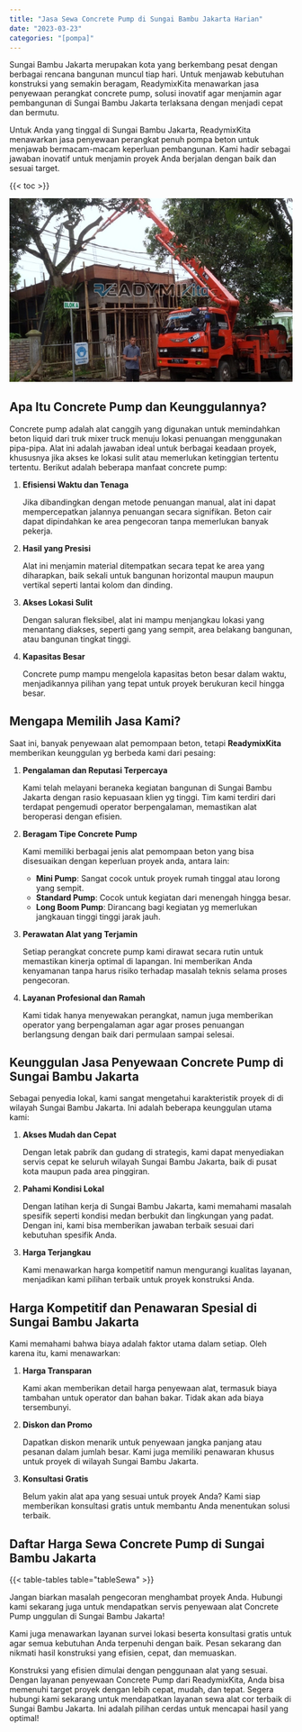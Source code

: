```yaml
---
title: "Jasa Sewa Concrete Pump di Sungai Bambu Jakarta Harian"
date: "2023-03-23"
categories: "[pompa]"
---
```


Sungai Bambu Jakarta merupakan kota yang berkembang pesat dengan berbagai rencana bangunan muncul tiap hari. Untuk menjawab kebutuhan konstruksi yang semakin beragam, ReadymixKita menawarkan jasa penyewaan perangkat concrete pump, solusi inovatif agar menjamin agar pembangunan di Sungai Bambu Jakarta terlaksana dengan menjadi cepat dan bermutu.

Untuk Anda yang tinggal di Sungai Bambu Jakarta, ReadymixKita menawarkan jasa penyewaan perangkat penuh pompa beton untuk menjawab bermacam-macam keperluan pembangunan. Kami hadir sebagai jawaban inovatif untuk menjamin proyek Anda berjalan dengan baik dan sesuai target.

{{< toc >}}

![Jasa Sewa Concrete Pump di Sungai Bambu Jakarta Harian](/images/pompa/sewa-pompa-17.jpg)

## Apa Itu Concrete Pump dan Keunggulannya?

Concrete pump adalah alat canggih yang digunakan untuk memindahkan beton liquid dari truk mixer truck menuju lokasi penuangan menggunakan pipa-pipa. Alat ini adalah jawaban ideal untuk berbagai keadaan proyek, khususnya jika akses ke lokasi sulit atau memerlukan ketinggian tertentu tertentu. Berikut adalah beberapa manfaat concrete pump:

1. **Efisiensi Waktu dan Tenaga**

   Jika dibandingkan dengan metode penuangan manual, alat ini dapat mempercepatkan jalannya penuangan secara signifikan. Beton cair dapat dipindahkan ke area pengecoran tanpa memerlukan banyak pekerja.

2. **Hasil yang Presisi**

   Alat ini menjamin material ditempatkan secara tepat ke area yang diharapkan, baik sekali untuk bangunan horizontal maupun maupun vertikal seperti lantai kolom dan dinding.

3. **Akses Lokasi Sulit**

   Dengan saluran fleksibel, alat ini mampu menjangkau lokasi yang menantang diakses, seperti gang yang sempit, area belakang bangunan, atau bangunan tingkat tinggi.

4. **Kapasitas Besar**

   Concrete pump mampu mengelola kapasitas beton besar dalam waktu, menjadikannya pilihan yang tepat untuk proyek berukuran kecil hingga besar.

## Mengapa Memilih Jasa Kami?

Saat ini, banyak penyewaan alat pemompaan beton, tetapi **ReadymixKita** memberikan keunggulan yg berbeda kami dari pesaing:

1. **Pengalaman dan Reputasi Terpercaya**

   Kami telah melayani beraneka kegiatan bangunan di Sungai Bambu Jakarta dengan rasio kepuasaan klien yg tinggi. Tim kami terdiri dari terdapat pengemudi operator berpengalaman, memastikan alat beroperasi dengan efisien.

2. **Beragam Tipe Concrete Pump**

   Kami memiliki berbagai jenis alat pemompaan beton yang bisa disesuaikan dengan keperluan proyek anda, antara lain:
   - **Mini Pump**: Sangat cocok untuk proyek rumah tinggal atau lorong yang sempit.
   - **Standard Pump**: Cocok untuk kegiatan dari menengah hingga besar.
   - **Long Boom Pump**: Dirancang bagi kegiatan yg memerlukan jangkauan tinggi tinggi jarak jauh.

3. **Perawatan Alat yang Terjamin**

   Setiap perangkat concrete pump kami dirawat secara rutin untuk memastikan kinerja optimal di lapangan. Ini memberikan Anda kenyamanan tanpa harus risiko terhadap masalah teknis selama proses pengecoran.

4. **Layanan Profesional dan Ramah**

   Kami tidak hanya menyewakan perangkat, namun juga memberikan operator yang berpengalaman agar agar proses penuangan berlangsung dengan baik dari permulaan sampai selesai.

## Keunggulan Jasa Penyewaan Concrete Pump di Sungai Bambu Jakarta

Sebagai penyedia lokal, kami sangat mengetahui karakteristik proyek di di wilayah Sungai Bambu Jakarta. Ini adalah beberapa keunggulan utama kami:

1. **Akses Mudah dan Cepat**

   Dengan letak pabrik dan gudang di strategis, kami dapat menyediakan servis cepat ke seluruh wilayah Sungai Bambu Jakarta, baik di pusat kota maupun pada area pinggiran.

2. **Pahami Kondisi Lokal**

   Dengan latihan kerja di Sungai Bambu Jakarta, kami memahami masalah spesifik seperti kondisi medan berbukit dan lingkungan yang padat. Dengan ini, kami bisa memberikan jawaban terbaik sesuai dari kebutuhan spesifik Anda.

3. **Harga Terjangkau**

   Kami menawarkan harga kompetitif namun mengurangi kualitas layanan, menjadikan kami pilihan terbaik untuk proyek konstruksi Anda.

## Harga Kompetitif dan Penawaran Spesial di Sungai Bambu Jakarta

Kami memahami bahwa biaya adalah faktor utama dalam setiap. Oleh karena itu, kami menawarkan:

1. **Harga Transparan**

   Kami akan memberikan detail harga penyewaan alat, termasuk biaya tambahan untuk operator dan bahan bakar. Tidak akan ada biaya tersembunyi.

2. **Diskon dan Promo**

   Dapatkan diskon menarik untuk penyewaan jangka panjang atau pesanan dalam jumlah besar. Kami juga memiliki penawaran khusus untuk proyek di wilayah Sungai Bambu Jakarta.

3. **Konsultasi Gratis**

   Belum yakin alat apa yang sesuai untuk proyek Anda? Kami siap memberikan konsultasi gratis untuk membantu Anda menentukan solusi terbaik.

## Daftar Harga Sewa Concrete Pump di Sungai Bambu Jakarta

{{< table-tables table="tableSewa" >}}

Jangan biarkan masalah pengecoran menghambat proyek Anda. Hubungi kami sekarang juga untuk mendapatkan servis penyewaan alat Concrete Pump unggulan di Sungai Bambu Jakarta!

Kami juga menawarkan layanan survei lokasi beserta konsultasi gratis untuk agar semua kebutuhan Anda terpenuhi dengan baik. Pesan sekarang dan nikmati hasil konstruksi yang efisien, cepat, dan memuaskan.

Konstruksi yang efisien dimulai dengan penggunaan alat yang sesuai. Dengan layanan penyewaan Concrete Pump dari ReadymixKita, Anda bisa memenuhi target proyek dengan lebih cepat, mudah, dan tepat. Segera hubungi kami sekarang untuk mendapatkan layanan sewa alat cor terbaik di Sungai Bambu Jakarta. Ini adalah pilihan cerdas untuk mencapai hasil yang optimal!